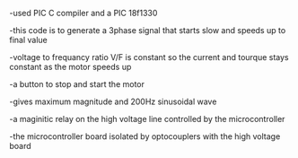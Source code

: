 -used PIC C compiler and a PIC 18f1330        

-this code is to generate a 3phase signal that starts slow and speeds up to final value	

-voltage to frequancy ratio V/F is constant so the current and tourque stays constant as the motor speeds up			

-a button to stop and start the motor					

-gives maximum magnitude and 200Hz sinusoidal wave 			

-a maginitic relay on the high voltage line controlled by the microcontroller

-the microcontroller board isolated by optocouplers with the high voltage board
